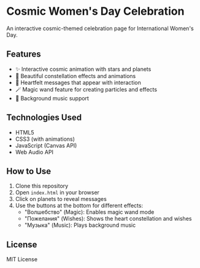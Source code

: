 # Cosmic Women's Day Celebration

An interactive cosmic-themed celebration page for International Women's Day.

## Features

- ✨ Interactive cosmic animation with stars and planets
- 💫 Beautiful constellation effects and animations
- 💖 Heartfelt messages that appear with interaction
- 🪄 Magic wand feature for creating particles and effects
- 🎵 Background music support

## Technologies Used

- HTML5
- CSS3 (with animations)
- JavaScript (Canvas API)
- Web Audio API


## How to Use

1. Clone this repository
2. Open `index.html` in your browser
3. Click on planets to reveal messages
4. Use the buttons at the bottom for different effects:
   - "Волшебство" (Magic): Enables magic wand mode
   - "Пожелания" (Wishes): Shows the heart constellation and wishes
   - "Музыка" (Music): Plays background music

## License

MIT License
```